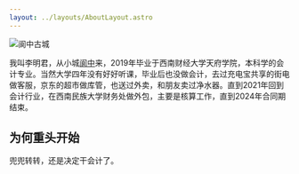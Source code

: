 ```yaml
---
layout: ../layouts/AboutLayout.astro
---
```

<div>
  <img src="/assets/langz.jpg" class="sm:w-1/2 mx-auto" alt="阆中古城">
</div>

我叫李明君，从小城<a href="https://www.bilibili.com/video/BV1JW4y1G7Ch/?spm_id_from=333.337.search-card.all.click">阆中</a>来，2019年毕业于西南财经大学天府学院，本科学的会计专业。当然大学四年没有好好听课，毕业后也没做会计，去过充电宝共享的街电做客服，京东的超市做库管，也送过外卖，和朋友卖过净水器。直到2021年回到会计行业，在西南民族大学财务处做外包，主要是核算工作，直到2024年合同期结束。

## 为何重头开始
兜兜转转，还是决定干会计了。

